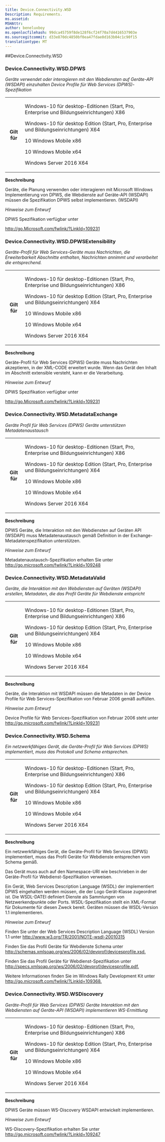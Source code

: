 ```yaml
---
title: Device.Connectivity.WSD
Description: Requirements.
ms.assetid: 
MSHAttr: 
author: beneluxboy
ms.openlocfilehash: 99dca45759f8de128f6cf24f70a7d4416537903e
ms.sourcegitcommit: d33e870dc4850bf0ea47fdae0d163b04c1c90f15
translationtype: MT
---
```

<!--
# Device.Connectivity.WSD

 - [Device.Connectivity.WSD](#device.connectivity.wsd)
-->

<a name="device.connectivity.wsd"></a>
##Device.Connectivity.WSD

### <a name="deviceconnectivitywsddpws"></a>Device.Connectivity.WSD.DPWS

*Geräte verwendet oder interagieren mit den Webdiensten auf Geräte-API (WSDAPI) einzuhalten Device Profile für Web Services (DPWS)-Spezifikation*

<table>
<tr>
<th>Gilt für</th>
<td>
<p>Windows-10 für desktop-Editionen (Start, Pro, Enterprise und Bildungseinrichtungen) X86</p>
<p>Windows-10 für desktop Edition (Start, Pro, Enterprise und Bildungseinrichtungen) X64</p>
<p>10 Windows Mobile x86</p>
<p>10 Windows Mobile x64</p>
<p>Windows Server 2016 X64</p>
</td></tr></table>

**Beschreibung**

Geräte, die Planung verwenden oder interagieren mit Microsoft Windows Implementierung von DPWS, die Webdienste auf Geräte-API (WSDAPI) müssen die Spezifikation DPWS selbst implementieren. (WSDAPI)

*Hinweise zum Entwurf*

DPWS Spezifikation verfügbar unter

<http://go.Microsoft.com/fwlink/?LinkId=109231>

### <a name="deviceconnectivitywsddpwsextensibility"></a>Device.Connectivity.WSD.DPWSExtensibility

*Geräte-Profil für Web Services-Geräte muss Nachrichten, die Erweiterbarkeit Abschnitte enthalten, Nachrichten annimmt und verarbeitet die entsprechend.*

<table>
<tr>
<th>Gilt für</th>
<td>
<p>Windows-10 für desktop-Editionen (Start, Pro, Enterprise und Bildungseinrichtungen) X86</p>
<p>Windows-10 für desktop Edition (Start, Pro, Enterprise und Bildungseinrichtungen) X64</p>
<p>10 Windows Mobile x86</p>
<p>10 Windows Mobile x64</p>
<p>Windows Server 2016 X64</p>
</td></tr></table>

**Beschreibung**

Geräte-Profil für Web Services (DPWS) Geräte muss Nachrichten akzeptieren, in der XML-CODE erweitert wurde. Wenn das Gerät den Inhalt im Abschnitt extensible versteht, kann er die Verarbeitung.

*Hinweise zum Entwurf*

DPWS Spezifikation verfügbar unter

<http://go.Microsoft.com/fwlink/?LinkId=109231>

### <a name="deviceconnectivitywsdmetadataexchange"></a>Device.Connectivity.WSD.MetadataExchange

*Geräte Profil für Web Services (DPWS) Geräte unterstützen Metadatenaustausch*

<table>
<tr>
<th>Gilt für</th>
<td>
<p>Windows-10 für desktop-Editionen (Start, Pro, Enterprise und Bildungseinrichtungen) X86</p>
<p>Windows-10 für desktop Edition (Start, Pro, Enterprise und Bildungseinrichtungen) X64</p>
<p>10 Windows Mobile x86</p>
<p>10 Windows Mobile x64</p>
<p>Windows Server 2016 X64</p>
</td></tr></table>

**Beschreibung**

DPWS Geräte, die Interaktion mit den Webdiensten auf Geräten API (WSDAPI) muss Metadatenaustausch gemäß Definition in der Exchange-Metadatenspezifikation unterstützen.

*Hinweise zum Entwurf*

Metadatenaustausch-Spezifikation erhalten Sie unter <http://go.microsoft.com/fwlink/?LinkId=109248>

### <a name="deviceconnectivitywsdmetadatavalid"></a>Device.Connectivity.WSD.MetadataValid

*Geräte, die Interaktion mit den Webdiensten auf Geräten (WSDAPI) erstellen, Metadaten, die das Profil Geräte für Webdienste entspricht*

<table>
<tr>
<th>Gilt für</th>
<td>
<p>Windows-10 für desktop-Editionen (Start, Pro, Enterprise und Bildungseinrichtungen) X86</p>
<p>Windows-10 für desktop Edition (Start, Pro, Enterprise und Bildungseinrichtungen) X64</p>
<p>10 Windows Mobile x86</p>
<p>10 Windows Mobile x64</p>
<p>Windows Server 2016 X64</p>
</td></tr></table>

**Beschreibung**

Geräte, die Interaktion mit WSDAPI müssen die Metadaten in der Device Profile für Web Services-Spezifikation von Februar 2006 gemäß auffüllen.

*Hinweise zum Entwurf*

Device Profile für Web Services-Spezifikation von Februar 2006 steht unter <http://go.microsoft.com/fwlink/?LinkId=109231>

### <a name="deviceconnectivitywsdschema"></a>Device.Connectivity.WSD.Schema

*Ein netzwerkfähiges Gerät, die Geräte-Profil für Web Services (DPWS) implementiert, muss das Protokoll und Schema entsprechen.*

<table>
<tr>
<th>Gilt für</th>
<td>
<p>Windows-10 für desktop-Editionen (Start, Pro, Enterprise und Bildungseinrichtungen) X86</p>
<p>Windows-10 für desktop Edition (Start, Pro, Enterprise und Bildungseinrichtungen) X64</p>
<p>10 Windows Mobile x86</p>
<p>10 Windows Mobile x64</p>
<p>Windows Server 2016 X64</p>
</td></tr></table>

**Beschreibung**

Ein netzwerkfähiges Gerät, die Geräte-Profil für Web Services (DPWS) implementiert, muss das Profil Geräte für Webdienste entsprechen vom Schema gemäß.

Das Gerät muss auch auf den Namespace-URI wie beschrieben in der Geräte-Profil für Webdienst-Spezifikation verweisen.

Ein Gerät, Web Services Description Language (WSDL) der implementiert DPWS eingehalten werden müssen, die der Logo Gerät-Klasse zugeordnet ist. Die WSDL-DATEI definiert Dienste als Sammlungen von Netzwerkendpunkte oder Ports. WSDL-Spezifikation stellt ein XML-Format für Dokumente für diesen Zweck bereit. Geräten müssen die WSDL-Version 1.1 implementieren.

*Hinweise zum Entwurf*

Finden Sie unter der Web Services Description Language (WSDL) Version 1.1 unter <http://www.w3.org/TR/2001/NOTE-wsdl-20010315>

Finden Sie das Profil Geräte für Webdienste Schema unter <http://schemas.xmlsoap.org/ws/2006/02/devprof/devicesprofile.xsd.>

Finden Sie das Profil Geräte für Webdienst-Spezifikation unter <http://specs.xmlsoap.org/ws/2006/02/devprof/devicesprofile.pdf.>

Weitere Informationen finden Sie im Windows Rally Development Kit unter <http://go.microsoft.com/fwlink/?LinkId=109368.>

### <a name="deviceconnectivitywsdwsdiscovery"></a>Device.Connectivity.WSD.WSDiscovery

*Geräte-Profil für Web Services (DPWS) Geräte Interaktion mit den Webdiensten auf Geräte-API (WSDAPI) implementieren WS-Ermittlung*

<table>
<tr>
<th>Gilt für</th>
<td>
<p>Windows-10 für desktop-Editionen (Start, Pro, Enterprise und Bildungseinrichtungen) X86</p>
<p>Windows-10 für desktop Edition (Start, Pro, Enterprise und Bildungseinrichtungen) X64</p>
<p>10 Windows Mobile x86</p>
<p>10 Windows Mobile x64</p>
<p>Windows Server 2016 X64</p>
</td></tr></table>

**Beschreibung**

DPWS Geräte müssen WS-Discovery WSDAPI entwickelt implementieren.

*Hinweise zum Entwurf*

WS-Discovery-Spezifikation erhalten Sie unter <http://go.microsoft.com/fwlink/?LinkId=109247>

